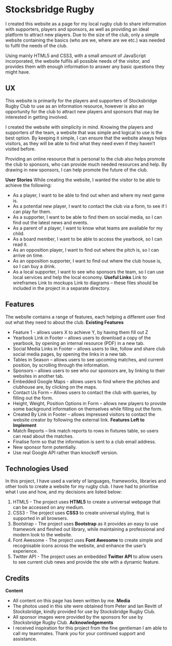 # Stocksbridge Rugby
I created this website as a page for my local rugby club to share information with supporters, players and sponsors, as well as providing an ideal platform to attract new players. Due to the size of the club, only a simple website containing the basics (who are we, where are we etc.) was needed to fulfil the needs of the club.

Using mainly HTML5 and CSS3, with a small amount of JavaScript incorporated, the website fulfils all possible needs of the visitor, and provides them with enough information to answer any basic questions they might have.

## UX
This website is primarily for the players and supporters of Stocksbridge Rugby Club to use as an information resource, however is also an opportunity for the club to attract new players and sponsors that may be interested in getting involved.

I created the website with simplicity in mind. Knowing the players and supporters of the team, a website that was simple and logical to use is the best option. By keeping it simple, I can ensure that the website always helps visitors, as they will be able to find what they need even if they haven’t visited before. 

Providing an online resource that is personal to the club also helps promote the club to sponsors, who can provide much needed resources and help. By drawing in new sponsors, I can help promote the future of the club. 

**User Stories**
While creating the website, I wanted the visitor to be able to achieve the following:
* As a player, I want to be able to find out when and where my next game is.
* As a potential new player, I want to contact the club via a form, to see if I can play for them.
* As a supporter, I want to be able to find them on social media, so I can find out the latest news and events.
* As a parent of a player, I want to know what teams are available for my child.
* As a board member, I want to be able to access the yearbook, so I can read it.
* As an opposition player, I want to find out where the pitch is, so I can arrive on time.
* As an opposition supporter, I want to find out where the club house is, so I can buy a drink.
* As a local supporter, I want to see who sponsors the team, so I can use local services and help the local economy.
**Useful Links**
Link to wireframes
Link to mockups
Link to diagrams – these files should be included in the project in a separate directory.

## Features
The website contains a range of features, each helping a different user find out what they need to about the club.
**Existing Features**
*  Feature 1 - allows users X to achieve Y, by having them fill out Z
* Yearbook Link in Footer – allows users to download a copy of the yearbook, by opening an internal resource (PDF) in a new tab.
* Social Media Links in Footer – allows users to like, follow and share club social media pages, by opening the links in a new tab.
* Tables in Season – allows users to see upcoming matches, and current position, by scrolling through the information.
* Sponsors – allows users to see who our sponsors are, by linking to their websites in another tab.
* Embedded Google Maps  - allows users to find where the pitches and clubhouse are, by clicking on the maps.
* Contact Us Form – Allows users to contact the club with queries, by filling out the form.
* Height, Weight, Position Options in Form – allows new players to provide some background information on themselves while filling out the form.
* Created By Link in Footer – allows impressed visitors to contact the website creator by following the external link. 
**Features Left to Implement**
* Match Reports – link match reports to rows in fixtures table, so users can read about the matches.
* Finalise form so that the information is sent to a club email address.
* New sponsor form potentially.
* Use real Google API rather than knockoff version.

## Technologies Used
In this project, I have used a variety of languages, frameworks, libraries and other tools to create a website for my rugby club. I have had to prioritise what I use and how, and my decisions are listed below:
1. HTML5 - The project uses **HTML5** to create a universal webpage that can be accessed on any medium.
2. CSS3 - The project uses **CSS3** to create universal styling, that is supported in all browsers.
3. Bootstrap - The project uses **Bootstrap** as it provides an easy to use framework and fleshed out library, while maintaining a professional and modern look to the website.
4. Font Awesome - The project uses **Font Awesome** to create simple and recognisable icons across the website, and enhance the user’s experience.
5. Twitter API - The project uses an embedded **Twitter API** to allow users to see current club news and provide the site with a dynamic feature.

## Credits
**Content**
* All content on this page has been written by me.
**Media**
* The photos used in this site were obtained from Peter and Ian Revitt of Stocksbridge, kindly provided for use by Stocksbridge Rugby Club.
* All sponsor images were provided by the sponsors for use by Stocksbridge Rugby Club.
**Acknowledgements**
* I received inspiration for this project from the fine gentleman I am able to call my teammates. Thank you for your continued support and assistance.


